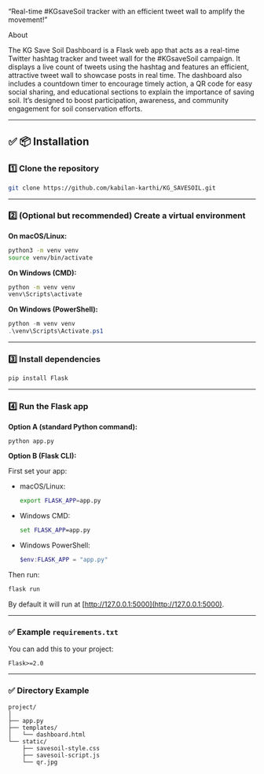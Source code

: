 “Real-time #KGsaveSoil tracker with an efficient tweet wall to amplify the movement!”

About

The KG Save Soil Dashboard is a Flask web app that acts as a real-time Twitter hashtag tracker and tweet wall for the #KGsaveSoil campaign.
It displays a live count of tweets using the hashtag and features an efficient, attractive tweet wall to showcase posts in real time. 
The dashboard also includes a countdown timer to encourage timely action, a QR code for easy social sharing, and educational sections to explain the importance of saving soil. 
It’s designed to boost participation, awareness, and community engagement for soil conservation efforts.

---

## ✅ 📦 Installation

### 1️⃣ Clone the repository

```bash
git clone https://github.com/kabilan-karthi/KG_SAVESOIL.git
```

---

### 2️⃣ (Optional but recommended) Create a virtual environment

**On macOS/Linux:**

```bash
python3 -m venv venv
source venv/bin/activate
```

**On Windows (CMD):**

```cmd
python -m venv venv
venv\Scripts\activate
```

**On Windows (PowerShell):**

```powershell
python -m venv venv
.\venv\Scripts\Activate.ps1
```

---

### 3️⃣ Install dependencies

```bash
pip install Flask
```

---

### 4️⃣ Run the Flask app

**Option A (standard Python command):**

```bash
python app.py
```

**Option B (Flask CLI):**

First set your app:

* macOS/Linux:

  ```bash
  export FLASK_APP=app.py
  ```
* Windows CMD:

  ```cmd
  set FLASK_APP=app.py
  ```
* Windows PowerShell:

  ```powershell
  $env:FLASK_APP = "app.py"
  ```

Then run:

```bash
flask run
```

By default it will run at [http://127.0.0.1:5000](http://127.0.0.1:5000).

---

### ✅ Example `requirements.txt`

You can add this to your project:

```
Flask>=2.0
```

---

### ✅ Directory Example

```
project/
│
├── app.py
├── templates/
│   └── dashboard.html
└── static/
    ├── savesoil-style.css
    ├── savesoil-script.js
    └── qr.jpg
```


